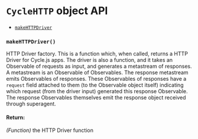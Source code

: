 
# `CycleHTTP` object API

- [`makeHTTPDriver`](#makeHTTPDriver)

### <a id="makeHTTPDriver"></a> `makeHTTPDriver()`

HTTP Driver factory. This is a function which, when called, returns a HTTP
Driver for Cycle.js apps. The driver is also a function, and it takes an 
Observable of requests as input, and generates a metastream of responses. A 
metastream is an Observable of Observables. The response metastream emits 
Observables of responses. These Observables of responses have a `request` 
field attached to them (to the Observable object itself) indicating which 
request (from the driver input) generated this response Observable. The 
response Observables themselves emit the response object received through 
superagent.

#### Return:

*(Function)* the HTTP Driver function
